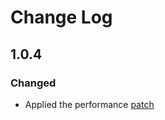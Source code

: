 # Change Log
## 1.0.4
### Changed
- Applied the performance [patch](https://github.com/genecommerce/base-partydelights/commit/322692105b5c2d440863174ec83690fbed991396) 